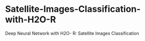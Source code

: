 # Satellite-Images-Classification-with-H2O-R
Deep Neural Network with H2O- R:  Satellite Images  Classification 

